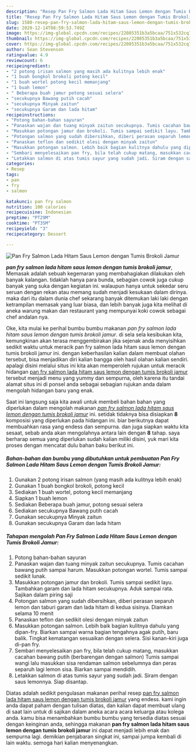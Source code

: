 ```yaml
---
description: "Resep Pan Fry Salmon Lada Hitam Saus Lemon dengan Tumis Brokoli Jamur yang Lezat"
title: "Resep Pan Fry Salmon Lada Hitam Saus Lemon dengan Tumis Brokoli Jamur yang Lezat"
slug: 1580-resep-pan-fry-salmon-lada-hitam-saus-lemon-dengan-tumis-brokoli-jamur-yang-lezat
date: 2020-12-14T08:59:53.749Z
image: https://img-global.cpcdn.com/recipes/22085351b3a5bcaa/751x532cq70/pan-fry-salmon-lada-hitam-saus-lemon-dengan-tumis-brokoli-jamur-foto-resep-utama.jpg
thumbnail: https://img-global.cpcdn.com/recipes/22085351b3a5bcaa/751x532cq70/pan-fry-salmon-lada-hitam-saus-lemon-dengan-tumis-brokoli-jamur-foto-resep-utama.jpg
cover: https://img-global.cpcdn.com/recipes/22085351b3a5bcaa/751x532cq70/pan-fry-salmon-lada-hitam-saus-lemon-dengan-tumis-brokoli-jamur-foto-resep-utama.jpg
author: Sean Stevenson
ratingvalue: 4.9
reviewcount: 6
recipeingredient:
- "2 potong irisan salmon yang masih ada kulitnya lebih enak"
- "1 buah bongkol brokoli potong kecil"
- "1 buah wortel potong kecil memanjang"
- "1 buah lemon"
- " Beberapa buah jamur potong sesuai selera"
- "secukupnya Bawang putih cacah"
- "secukupnya Minyak zaitun"
- "secukupnya Garam dan lada hitam"
recipeinstructions:
- "Potong bahan-bahan sayuran"
- "Panaskan wajan dan tuang minyak zaitun secukupnya. Tumis cacahan bawang putih sampai harum. Masukkan potongan wortel. Tumis sampai sedikit lunak."
- "Masukkan potongan jamur dan brokoli. Tumis sampai sedikit layu. Tambahkan garam dan lada hitam secukupnya. Aduk sampai rata. Sajikan dalam piring saji"
- "Potongan salmon yang sudah dibersihkan, diberi perasan separuh lemon dan taburi garam dan lada hitam di kedua sisinya. Diamkan selama 10 menit"
- "Panaskan teflon dan sedikit olesi dengan minyak zaitun"
- "Masukkan potongan salmon. Lebih baik bagian kulitnya dahulu yang dipan-fry. Biarkan sampai warna bagian tengahnya agak putih, baru balik. Tingkat kematangan sesuaikan dengan selera. Sisi kanan-kiri juga di-pan fry."
- "Sembari menyelesaikan pan fry, bila telah cukup matang, masukkan cacahan bawang putih (berbarengan dengan salmon) Tumis sampai wangi lalu masukkan sisa rendaman salmon sebelumnya dan peras separuh lagi lemon sisa. Biarkan sampai mendidih."
- "Letakkan salmon di atas tumis sayur yang sudah jadi. Siram dengan saus lemonnya. Siap disantap."
categories:
- Resep
tags:
- pan
- fry
- salmon

katakunci: pan fry salmon 
nutrition: 100 calories
recipecuisine: Indonesian
preptime: "PT29M"
cooktime: "PT35M"
recipeyield: "3"
recipecategory: Dessert

---
```



![Pan Fry Salmon Lada Hitam Saus Lemon dengan Tumis Brokoli Jamur](https://img-global.cpcdn.com/recipes/22085351b3a5bcaa/751x532cq70/pan-fry-salmon-lada-hitam-saus-lemon-dengan-tumis-brokoli-jamur-foto-resep-utama.jpg)

<b><i>pan fry salmon lada hitam saus lemon dengan tumis brokoli jamur</i></b>, Memasak adalah sebuah kegemaran yang membahagiakan dilakukan oleh banyak kalangan. tidaklah hanya para bunda, sebagian cowok juga cukup banyak yang suka dengan kegiatan ini. walaupun hanya untuk sekedar seru seruan dengan rekan atau memang sudah menjadi kesukaan dalam dirinya. maka dari itu dalam dunia chef sekarang banyak ditemukan laki laki dengan ketrampilan memasak yang luar biasa, dan lebih banyak juga kita melihat di aneka warung makan dan restaurant yang mempunyai koki cowok sebagai chef andalan nya.

Oke, kita mulai ke perihal bumbu bumbu makanan <i>pan fry salmon lada hitam saus lemon dengan tumis brokoli jamur</i>. di sela sela kesibukan kita, kemungkinan akan terasa menggembirakan jika sejenak anda menyisihkan sedikit waktu untuk meracik pan fry salmon lada hitam saus lemon dengan tumis brokoli jamur ini. dengan keberhasilan kalian dalam membuat olahan tersebut, bisa menjadikan diri kalian bangga oleh hasil olahan kalian sendiri. apalagi disini melalui situs ini kita akan memperoleh rujukan untuk meracik hidangan <u>pan fry salmon lada hitam saus lemon dengan tumis brokoli jamur</u> tersebut menjadi menu yang yummy dan sempurna, oleh karena itu tandai alamat situs ini di ponsel anda sebagai sebagian rujukan anda dalam mengolah hidangan baru yang enak.




Saat ini langsung saja kita awali untuk membeli bahan bahan yang diperlukan dalam mengolah makanan <u><i>pan fry salmon lada hitam saus lemon dengan tumis brokoli jamur</i></u> ini. setidak tidaknya bisa disiapkan <b>8</b> komposisi yang diperlukan pada hidangan ini. biar berikutnya dapat membuahkan rasa yang endess dan sempurna. dan juga siapkan waktu kita sesaat, sebab anda akan mengolahnya antara lain dengan <b>8</b> tahap. saya berharap semua yang diperlukan sudah kalian miliki disini, yuk mari kita proses dengan mencatat dulu bahan baku berikut ini.

<!--inarticleads1-->

##### Bahan-bahan dan bumbu yang dibutuhkan untuk pembuatan Pan Fry Salmon Lada Hitam Saus Lemon dengan Tumis Brokoli Jamur:

1. Gunakan 2 potong irisan salmon (yang masih ada kulitnya lebih enak)
1. Gunakan 1 buah bongkol brokoli, potong kecil
1. Sediakan 1 buah wortel, potong kecil memanjang
1. Siapkan 1 buah lemon
1. Sediakan  Beberapa buah jamur, potong sesuai selera
1. Sediakan secukupnya Bawang putih cacah
1. Gunakan secukupnya Minyak zaitun
1. Gunakan secukupnya Garam dan lada hitam




<!--inarticleads2-->

##### Tahapan mengolah Pan Fry Salmon Lada Hitam Saus Lemon dengan Tumis Brokoli Jamur:

1. Potong bahan-bahan sayuran
1. Panaskan wajan dan tuang minyak zaitun secukupnya. Tumis cacahan bawang putih sampai harum. Masukkan potongan wortel. Tumis sampai sedikit lunak.
1. Masukkan potongan jamur dan brokoli. Tumis sampai sedikit layu. Tambahkan garam dan lada hitam secukupnya. Aduk sampai rata. Sajikan dalam piring saji
1. Potongan salmon yang sudah dibersihkan, diberi perasan separuh lemon dan taburi garam dan lada hitam di kedua sisinya. Diamkan selama 10 menit
1. Panaskan teflon dan sedikit olesi dengan minyak zaitun
1. Masukkan potongan salmon. Lebih baik bagian kulitnya dahulu yang dipan-fry. Biarkan sampai warna bagian tengahnya agak putih, baru balik. Tingkat kematangan sesuaikan dengan selera. Sisi kanan-kiri juga di-pan fry.
1. Sembari menyelesaikan pan fry, bila telah cukup matang, masukkan cacahan bawang putih (berbarengan dengan salmon) Tumis sampai wangi lalu masukkan sisa rendaman salmon sebelumnya dan peras separuh lagi lemon sisa. Biarkan sampai mendidih.
1. Letakkan salmon di atas tumis sayur yang sudah jadi. Siram dengan saus lemonnya. Siap disantap.




Diatas adalah sedikit pengulasan makanan perihal resep <u>pan fry salmon lada hitam saus lemon dengan tumis brokoli jamur</u> yang endess. kami ingin anda dapat paham dengan tulisan diatas, dan kalian dapat membuat ulang di saat lain untuk di sajikan dalam aneka acara acara keluarga atau kolega anda. kamu bisa menambahkan bumbu bumbu yang tersedia diatas sesuai dengan keinginan anda, sehingga makanan <b>pan fry salmon lada hitam saus lemon dengan tumis brokoli jamur</b> ini dapat menjadi lebih enak dan sempurna lagi. demikian penjabaran singkat ini, sampai jumpa kembali di lain waktu. semoga hari kalian menyenangkan.
